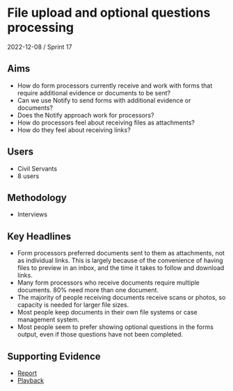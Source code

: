 # File upload and optional questions processing

2022-12-08 / Sprint 17

## Aims
- How do form processors currently receive and work with forms that require additional evidence or documents to be sent?
- Can we use Notify to send forms with additional evidence or documents? 
- Does the Notify approach work for processors?
- How do processors feel about receiving files as attachments?
- How do they feel about receiving links?

## Users
- Civil Servants
- 8 users

## Methodology
- Interviews

## Key Headlines

- Form processors preferred documents sent to them as attachments, not as individual links. This is largely because of the convenience of having files to preview in an inbox, and the time it takes to follow and download links.
- Many form processors who receive documents require multiple documents. 80% need more than one document.
- The majority of people receiving documents receive scans or photos, so capacity is needed for larger file sizes.
- Most people keep documents in their own file systems or case management system.
- Most people seem to prefer showing optional questions in the forms output, even if those questions have not been completed.


## Supporting Evidence
- [Report](https://docs.google.com/presentation/d/1fFSjoXwM0rO0sJHDHRUak9a4aphiutl8u7HYlYdqX1c/edit#slide=id.g180154c838d_0_0)
- [Playback](https://drive.google.com/drive/folders/1XdJCZYlsc9GedCEKWHhYvP8O0FdFf1-m)
